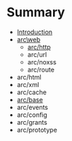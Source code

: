 # Summary

* [Introduction](README.md)
* [arc\web](chapter1.md)
   * [arc/http](archttp.md)
   * arc/url
   * arc/noxss
   * arc/route
* arc/html
* arc/xml
* arc/cache
* [arc/base](arcbase.md)
* arc/events
* arc/config
* arc/grants
* arc/prototype

